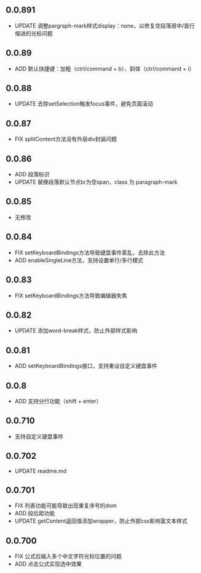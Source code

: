## 0.0.891

* UPDATE 调整pargraph-mark样式display：none，以修复空段落居中/首行缩进的光标问题

## 0.0.89

* ADD 默认快捷键：加粗（ctrl/command + b）、斜体（ctrl/command + i）

## 0.0.88

* UPDATE 去除setSelection触发focus事件，避免页面滚动

## 0.0.87

* FIX splitContent方法没有外层div封装问题

## 0.0.86

* ADD 段落标识
* UPDATE 替换段落默认节点br为空span，class 为 paragraph-mark

## 0.0.85

* 无修改

## 0.0.84

* FIX setKeyboardBindings方法导致键盘事件紊乱，去除此方法
* ADD enableSingleLine方法，支持设置单行/多行模式

## 0.0.83

* FIX setKeyboardBindings方法导致编辑器失焦

## 0.0.82

* UPDATE 添加word-break样式，防止外部样式影响
  
## 0.0.81

* ADD setKeyboardBindings接口，支持重设自定义键盘事件

## 0.0.8

* ADD 支持分行功能（shift + enter）

## 0.0.710

* 支持自定义键盘事件

## 0.0.702

* UPDATE readme.md

## 0.0.701

* FIX 列表功能可能导致出现重复序号的dom
* ADD 段后距功能
* UPDATE getContent返回值添加wrapper，防止外部css影响富文本样式

## 0.0.700

* FIX 公式后输入多个中文字符光标位置的问题
* ADD 点击公式实现选中效果